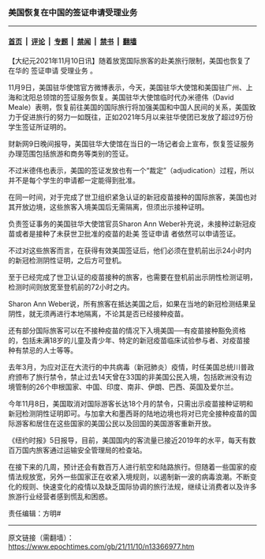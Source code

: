 ### 美国恢复在中国的签证申请受理业务

---

#### [首页](../../../..?n13366977) &nbsp;|&nbsp; [评论](../../../../../epoch-comment?n13366977) &nbsp;|&nbsp; [专题](../../../../../epoch-special?n13366977) &nbsp;|&nbsp; [禁闻](../../../../../epoch-news?n13366977) &nbsp;|&nbsp; [禁书](../../../../../books?n13366977) &nbsp;|&nbsp; [翻墙](https://github.com/gfw-breaker/nogfw/blob/master/README.md?n13366977)


<div class="post_content" id="artbody" itemprop="articleBody">
 <!-- article content begin -->
 <p>
  【大纪元2021年11月10日讯】随着放宽国际旅客的赴美旅行限制，美国也恢复了在华的
  <ok href="https://www.epochtimes.com/gb/tag/%E7%AD%BE%E8%AF%81%E7%94%B3%E8%AF%B7.html">
   签证申请
  </ok>
  <ok href="https://www.epochtimes.com/gb/tag/%E5%8F%97%E7%90%86%E4%B8%9A%E5%8A%A1.html">
   受理业务
  </ok>
  。
 </p>
 <p>
  11月9日，美国驻华使馆官方微博表示，今天，美国驻华大使馆和美国驻广州、上海和沈阳总领馆的签证服务恢复。美国驻华大使馆临时代办米德伟（David Meale）表明，恢复前往美国的国际旅行将加强美国和中国人民间的关系，美国致力于促进旅行的努力一如既往，正如2021年5月以来驻华使团已发放了超过9万份学生签证所证明的。
 </p>
 <p>
  财新网9日晚间报导，美国驻华大使馆在当日的一场记者会上宣布，恢复签证服务办理范围包括旅游和商务等类别的签证。
 </p>
 <p>
  不过米德伟也表示，美国的签证发放也有一个“裁定”（adjudication）过程，所以并不是每个学生的申请都一定能得到批准。
 </p>
 <p>
  在同一时间，对于完成了世卫组织紧急认证的新冠疫苗接种的国际旅客，美国也对其开放边境，这些旅客入境美国后无需隔离，但须出示接种证明。
 </p>
 <p>
  负责签证事务的美国驻华大使馆官员Sharon Ann Weber补充说，未接种过新冠疫苗或者是接种了未获世卫批准的疫苗的赴美
  <ok href="https://www.epochtimes.com/gb/tag/%E7%AD%BE%E8%AF%81%E7%94%B3%E8%AF%B7.html">
   签证申请
  </ok>
  者依然可以申请签证。
 </p>
 <p>
  不过对这些旅客而言，在获得有效美国签证后，他们必须在登机前出示24小时内的新冠检测阴性证明，之后方可登机。
 </p>
 <p>
  至于已经完成了世卫认证的疫苗接种的旅客，也需要在登机前出示阴性检测证明，检测时间则放宽至登机前的72小时之内。
 </p>
 <p>
  Sharon Ann Weber说，所有旅客在抵达美国之后，如果在当地的新冠检测结果呈阴性，就无须再进行本地隔离，不论其是否已经接种疫苗。
 </p>
 <p>
  还有部分国际旅客可以在不接种疫苗的情况下入境美国──有疫苗接种豁免资格的，包括未满18岁的儿童及青少年、特定的新冠疫苗临床试验参与者、对疫苗接种有禁忌的人士等等。
 </p>
 <p>
  去年3月，为应对正在大流行的中共病毒（新冠肺炎）疫情，时任美国总统川普政府颁布了旅行禁令，禁止过去14天曾在33国的非美国公民入境，包括欧洲没有边境管制的26个申根国家、中国、印度、南非、伊朗、巴西、英国及爱尔兰。
 </p>
 <p>
  今年11月8日，美国取消对国际游客长达18个月的禁令，只需出示疫苗接种证明和新冠检测阴性证明即可。与加拿大和墨西哥的陆地边境也将对已完全接种疫苗的国际游客和居住在这些国家的美国公民以及回国的美国游客重新开放。
 </p>
 <p>
  《纽约时报》5日报导，目前，美国国内的客流量已接近2019年的水平，每天有数百万国内旅客通过运输安全管理局的检查站。
 </p>
 <p>
  在接下来的几周，预计还会有数百万人进行航空和陆路旅行。但随着一些国家的疫情法规放宽，另外一些国家正在收紧入境规则，以遏制新一波的病毒浪潮。不断变化的规则、快速变化的疫情以及缺乏国际协调的旅行法规，继续让消费者以及许多旅游行业经营者感到慌乱和困惑。
 </p>
 <p>
  责任编辑：方明#
 </p>
 <!-- article content end -->
 <div id="below_article_ad">
 </div>
</div>


---

原文链接（需翻墙）：https://www.epochtimes.com/gb/21/11/10/n13366977.htm